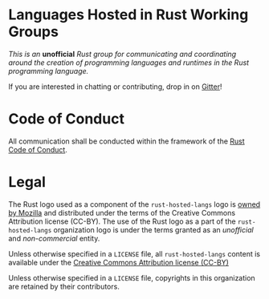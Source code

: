 # Languages Hosted in Rust Working Groups

*This is an* **unofficial** *Rust group for communicating and coordinating around
the creation of programming languages and runtimes in the Rust programming
language.*

If you are interested in chatting or contributing, drop in on
[Gitter](https://gitter.im/rust-hosted-langs)!

# Code of Conduct

All communication shall be conducted within the framework of the
[Rust Code of Conduct](https://www.rust-lang.org/en-US/conduct.html).

# Legal

The Rust logo used as a component of the `rust-hosted-langs` logo is
[owned by Mozilla](https://www.rust-lang.org/en-US/legal.html)
and distributed under the terms of the Creative Commons Attribution license
(CC-BY). The use of the Rust logo as a part of the `rust-hosted-langs`
organization logo is under the terms granted as an *unofficial* and
*non-commercial* entity.

Unless otherwise specified in a `LICENSE` file, all `rust-hosted-langs`
content is available under the [Creative Commons Attribution license (CC-BY)](https://creativecommons.org/licenses/by/4.0/)

Unless otherwise specified in a `LICENSE` file, copyrights in this organization
are retained by their contributors.
